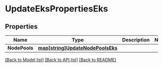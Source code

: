 # UpdateEksPropertiesEks

## Properties
Name | Type | Description | Notes
------------ | ------------- | ------------- | -------------
**NodePools** | [**map[string]UpdateNodePoolsEks**](UpdateNodePoolsEks.md) |  | 

[[Back to Model list]](../README.md#documentation-for-models) [[Back to API list]](../README.md#documentation-for-api-endpoints) [[Back to README]](../README.md)


